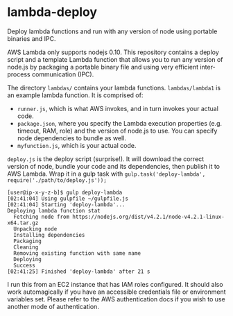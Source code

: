# lambda-deploy
Deploy lambda functions and run with any version of node using portable binaries and IPC.

AWS Lambda only supports nodejs 0.10. This repository contains a deploy script and a template
Lambda function that allows you to run any version of node.js by packaging a portable binary
file and using very efficient inter-process communication (IPC).

The directory `lambdas/` contains your lambda functions. `lambdas/lambda1` is an example lambda function. It is comprised of:

* `runner.js`, which is what AWS invokes, and in turn invokes your actual code.
* `package.json`, where you specify the Lambda execution properties (e.g. timeout, RAM, role) and the version of node.js to use. You can specify node dependencies to bundle as well.
* `myfunction.js`, which is your actual code.

`deploy.js` is the deploy script (surprise!). It will download the correct version of node, bundle your code and its dependencies, then publish it to AWS Lambda. Wrap it in a gulp task with `gulp.task('deploy-lambda', require('./path/to/deploy.js'));`

```
[user@ip-x-y-z-b]$ gulp deploy-lambda
[02:41:04] Using gulpfile ~/gulpfile.js
[02:41:04] Starting 'deploy-lambda'...
Deploying lambda function stat
  Fetching node from https://nodejs.org/dist/v4.2.1/node-v4.2.1-linux-x64.tar.gz
  Unpacking node
  Installing dependencies
  Packaging
  Cleaning
  Removing existing function with same name
  Deploying
  Success
[02:41:25] Finished 'deploy-lambda' after 21 s
```

I run this from an EC2 instance that has IAM roles configured. It should also work automagically if you have an accessible credentials file or environment variables set. Please refer to the AWS authentication docs if you wish to use another mode of authentication.
